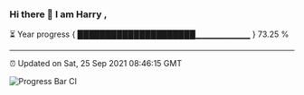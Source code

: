 ### Hi there 👋 I am Harry , 

⏳ Year progress { █████████████████████▁▁▁▁▁▁▁▁▁ } 73.25 %

---

⏰ Updated on Sat, 25 Sep 2021 08:46:15 GMT

![Progress Bar CI](https://github.com/duykhang68/duykhang68/workflows/Progress%20Bar%20CI/badge.svg)
